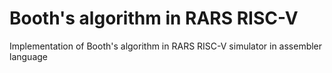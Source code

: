 # Booth's algorithm in RARS RISC-V
Implementation of Booth's algorithm in RARS RISC-V simulator in assembler language

